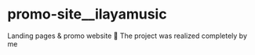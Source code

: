 # promo-site__ilayamusic
Landing pages &amp; promo website 💎 The project was realized completely by me
